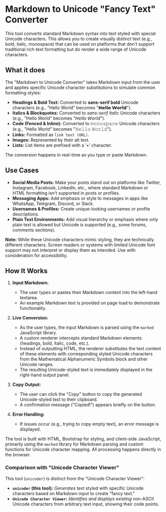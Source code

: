 # Markdown to Unicode "Fancy Text" Converter

This tool converts standard Markdown syntax into text styled with special Unicode characters. This allows you to create visually distinct text (e.g., bold, italic, monospace) that can be used on platforms that don't support traditional rich text formatting but do render a wide range of Unicode characters.

## What it does

The "Markdown to Unicode Converter" takes Markdown input from the user and applies specific Unicode character substitutions to simulate common formatting styles:

-   **Headings & Bold Text:** Converted to **sans-serif bold** Unicode characters (e.g., "Hello World" becomes "𝗛𝗲𝗹𝗹𝗼 𝗪𝗼𝗿𝗹𝗱").
-   **Italics & Blockquotes:** Converted to *sans-serif italic* Unicode characters (e.g., "Hello World" becomes "𝘏𝘦𝘭𝘭𝘰 𝘞𝘰𝘳𝘭𝘥").
-   **Code (Fenced & Inline):** Converted to 𝚖𝚘𝚗𝚘𝚜𝚙𝚊𝚌𝚎 Unicode characters (e.g., "Hello World" becomes "𝙷𝚎𝚕𝚕𝚘 𝚆𝚘𝚛𝚕𝚍").
-   **Links:** Formatted as `link text (URL)`.
-   **Images:** Represented by their alt text.
-   **Lists:** List items are prefixed with a '•' character.

The conversion happens in real-time as you type or paste Markdown.

## Use Cases

-   **Social Media Posts:** Make your posts stand out on platforms like Twitter, Instagram, Facebook, LinkedIn, etc., where standard Markdown or HTML formatting isn't supported in posts or profiles.
-   **Messaging Apps:** Add emphasis or style to messages in apps like WhatsApp, Telegram, Discord, or Slack.
-   **Usernames & Profiles:** Create unique-looking usernames or profile descriptions.
-   **Plain Text Environments:** Add visual hierarchy or emphasis where only plain text is allowed but Unicode is supported (e.g., some forums, comments sections).

**Note:** While these Unicode characters mimic styling, they are technically different characters. Screen readers or systems with limited Unicode font support may not interpret or display them as intended. Use with consideration for accessibility.

## How It Works

1.  **Input Markdown:**
    *   The user types or pastes their Markdown content into the left-hand textarea.
    *   An example Markdown text is provided on page load to demonstrate functionality.

2.  **Live Conversion:**
    *   As the user types, the input Markdown is parsed using the `marked` JavaScript library.
    *   A custom renderer intercepts standard Markdown elements (headings, bold, italic, code, etc.).
    *   Instead of outputting HTML, the renderer substitutes the text content of these elements with corresponding styled Unicode characters from the Mathematical Alphanumeric Symbols block and other Unicode ranges.
    *   The resulting Unicode-styled text is immediately displayed in the right-hand output panel.

3.  **Copy Output:**
    *   The user can click the "Copy" button to copy the generated Unicode-styled text to their clipboard.
    *   A confirmation message ("Copied!") appears briefly on the button.

4.  **Error Handling:**
    *   If issues occur (e.g., trying to copy empty text), an error message is displayed.

The tool is built with HTML, Bootstrap for styling, and client-side JavaScript, primarily using the `marked` library for Markdown parsing and custom functions for Unicode character mapping. All processing happens directly in the browser.

### Comparison with "Unicode Character Viewer"
This tool (`unicoder`) is distinct from the "Unicode Character Viewer":
-   **`unicoder` (this tool):** *Generates* text styled with specific Unicode characters based on Markdown input to create "fancy text."
-   **`Unicode Character Viewer`:** *Identifies and displays existing* non-ASCII Unicode characters from arbitrary text input, showing their code points.
